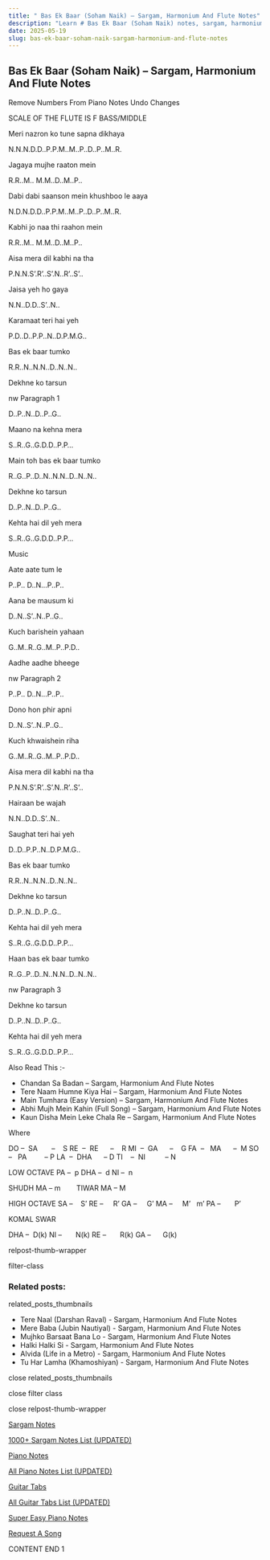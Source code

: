 ```yaml
---
title: " Bas Ek Baar (Soham Naik) – Sargam, Harmonium And Flute Notes"
description: "Learn # Bas Ek Baar (Soham Naik) notes, sargam, harmonium notations and flute notes. Easy step-by-step tutorial for beginners."
date: 2025-05-19
slug: bas-ek-baar-soham-naik-sargam-harmonium-and-flute-notes
---
```


## Bas Ek Baar (Soham Naik) – Sargam, Harmonium And Flute Notes

Remove Numbers From Piano Notes
Undo Changes

SCALE OF THE FLUTE IS F BASS/MIDDLE

Meri nazron ko tune sapna dikhaya

N.N.N.D.D..P.P.M..M..P..D..P..M..R.

Jagaya mujhe raaton mein

R.R..M.. M.M..D..M..P..

Dabi dabi saanson mein khushboo le aaya

N.D.N.D.D..P.P.M..M..P..D..P..M..R.

Kabhi jo naa thi raahon mein

R.R..M.. M.M..D..M..P..

Aisa mera dil kabhi na tha

P.N.N.S’.R’..S’.N..R’..S’..

Jaisa yeh ho gaya

N.N..D.D..S’..N..

Karamaat teri hai yeh

P.D..D..P.P..N..D.P.M.G..

Bas ek baar tumko

R.R..N..N.N..D..N..N..

Dekhne ko tarsun

nw Paragraph 1

D..P..N..D..P..G..

Maano na kehna mera

S..R..G..G.D.D..P.P…

Main toh bas ek baar tumko

R..G..P..D..N..N.N..D..N..N..

Dekhne ko tarsun

D..P..N..D..P..G..

Kehta hai dil yeh mera

S..R..G..G.D.D..P.P…

Music

Aate aate tum le

P..P.. D..N…P..P..

Aana be mausum ki

D..N..S’..N..P..G..

Kuch barishein yahaan

G..M..R..G..M..P..P.D..

Aadhe aadhe bheege

nw Paragraph 2

P..P.. D..N…P..P..

Dono hon phir apni

D..N..S’..N..P..G..

Kuch khwaishein riha

G..M..R..G..M..P..P.D..

Aisa mera dil kabhi na tha

P.N.N.S’.R’..S’.N..R’..S’..

Hairaan be wajah

N.N..D.D..S’..N..

Saughat teri hai yeh

D..D..P.P..N..D.P.M.G..

Bas ek baar tumko

R.R..N..N.N..D..N..N..

Dekhne ko tarsun

D..P..N..D..P..G..

Kehta hai dil yeh mera

S..R..G..G.D.D..P.P…

Haan bas ek baar tumko

R..G..P..D..N..N.N..D..N..N..

nw Paragraph 3

Dekhne ko tarsun

D..P..N..D..P..G..

Kehta hai dil yeh mera

S..R..G..G.D.D..P.P…

Also Read This :-

- Chandan Sa Badan – Sargam, Harmonium And Flute Notes
- Tere Naam Humne Kiya Hai – Sargam, Harmonium And Flute Notes
- Main Tumhara (Easy Version) – Sargam, Harmonium And Flute Notes
- Abhi Mujh Mein Kahin (Full Song) – Sargam, Harmonium And Flute Notes
- Kaun Disha Mein Leke Chala Re – Sargam, Harmonium And Flute Notes

Where

DO –  SA       –    S
RE  –  RE      –    R
MI  –  GA      –    G
FA  –   MA      –  M
SO  –   PA         – P
LA  –  DHA      – D
TI    –  NI          – N

LOW OCTAVE
PA –  p
DHA –  d
NI –  n

SHUDH MA – m        TIWAR MA – M

HIGH OCTAVE
SA –    S’
RE –     R’
GA –     G’
MA –     M’   m’
PA –       P’

KOMAL SWAR

DHA –  D(k)
NI –       N(k)
RE –       R(k)
GA –      G(k)

relpost-thumb-wrapper

filter-class

### Related posts:

related_posts_thumbnails

- Tere Naal (Darshan Raval) - Sargam, Harmonium And Flute Notes
- Mere Baba (Jubin Nautiyal) - Sargam, Harmonium And Flute Notes
- Mujhko Barsaat Bana Lo - Sargam, Harmonium And Flute Notes
- Halki Halki Si - Sargam, Harmonium And Flute Notes
- Alvida (Life in a Metro) - Sargam, Harmonium And Flute Notes
- Tu Har Lamha (Khamoshiyan) - Sargam, Harmonium And Flute Notes

close related_posts_thumbnails

close filter class

close relpost-thumb-wrapper

[Sargam Notes](/sargam-notes.html)

[1000+ Sargam Notes List (UPDATED)](/all-songs-list-sargam-notes.html)

[Piano Notes](/piano-notes.html)

[All Piano Notes List (UPDATED)](/all-songs-list-piano-notes.html)

[Guitar Tabs](/guitar-tabs.html)

[All Guitar Tabs List (UPDATED)](/all-songs-list-guitar-tabs.html)

[Super Easy Piano Notes](https://studywall.in/)

[Request A Song](/request-a-song.html)

CONTENT END 1
